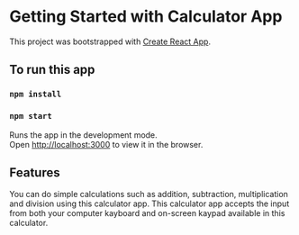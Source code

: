 # Getting Started with Calculator App

This project was bootstrapped with [Create React App](https://github.com/facebook/create-react-app).

## To run this app

### `npm install`

### `npm start`

Runs the app in the development mode.\
Open [http://localhost:3000](http://localhost:3000) to view it in the browser.

## Features
You can do simple calculations such as addition, subtraction, multiplication and division using this calculator app.
This calculator app accepts the input from both your computer kayboard and on-screen kaypad available in this calculator.
